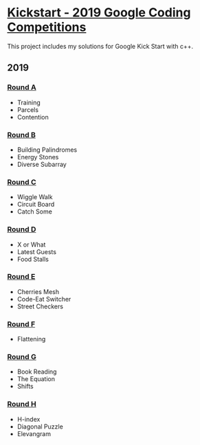 # [Kickstart - 2019 Google Coding Competitions](https://codingcompetitions.withgoogle.com/kickstart/archive/2019)
This project includes my solutions for Google Kick Start with c++.

## 2019

### [Round A](https://github.com/wayne1116/2019_Google_KickStart/tree/master/RoundA)
- Training
- Parcels
- Contention

### [Round B](https://github.com/wayne1116/2019_Google_KickStart/tree/master/RoundB)
- Building Palindromes
- Energy Stones
- Diverse Subarray

### [Round C](https://github.com/wayne1116/2019_Google_KickStart/tree/master/RoundC)
- Wiggle Walk
- Circuit Board
- Catch Some

### [Round D](https://github.com/wayne1116/2019_Google_KickStart/tree/master/RoundD)
- X or What
- Latest Guests
- Food Stalls

### [Round E](https://github.com/wayne1116/2019_Google_KickStart/tree/master/RoundE)
- Cherries Mesh
- Code-Eat Switcher
- Street Checkers

### [Round F](https://github.com/wayne1116/2019_Google_KickStart/tree/master/RoundF)
- Flattening


### [Round G](https://github.com/wayne1116/2019_Google_KickStart/tree/master/RoundG)
- Book Reading
- The Equation
- Shifts

### [Round H](https://github.com/wayne1116/2019_Google_KickStart/tree/master/RoundH)
- H-index
- Diagonal Puzzle
- Elevangram
